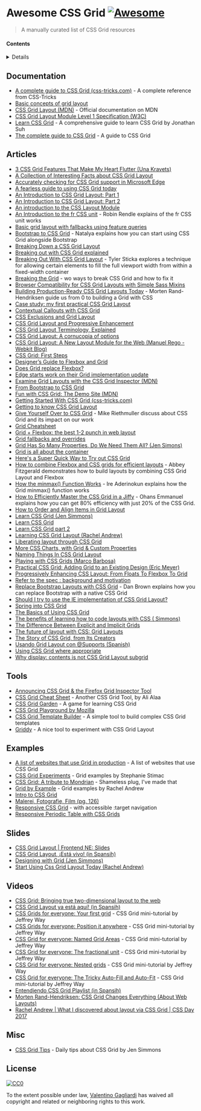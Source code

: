 # Awesome CSS Grid [![Awesome](https://cdn.rawgit.com/sindresorhus/awesome/d7305f38d29fed78fa85652e3a63e154dd8e8829/media/badge.svg)](https://github.com/sindresorhus/awesome)

> A manually curated list of CSS Grid resources

#### Contents

<details>

<!-- toc -->

- [Documentation](#documentation)
- [Articles](#articles)
- [Tools](#tools)
- [Examples](#examples)
- [Slides](#slides)

<!-- tocstop -->

</details>

## Documentation

* [A complete guide to CSS Grid (css-tricks.com)](https://css-tricks.com/snippets/css/complete-guide-grid/) - A complete reference from CSS-Tricks
* [Basic concepts of grid layout](https://developer.mozilla.org/en-US/docs/Web/CSS/CSS_Grid_Layout/Basic_Concepts_of_Grid_Layout)
* [CSS Grid Layout (MDN)](https://developer.mozilla.org/en-US/docs/Web/CSS/CSS_Grid_Layout) - Official documentation on MDN
* [CSS Grid Layout Module Level 1 Specification (W3C)](https://www.w3.org/TR/css-grid-1/)
* [Learn CSS Grid](http://learncssgrid.com/) - A comprehensive guide to learn CSS Grid by Jonathan Suh
* [The complete guide to CSS Grid](https://tympanus.net/codrops/css_reference/grid/) - A guide to CSS Grid

## Articles

* [3 CSS Grid Features That Make My Heart Flutter (Una Kravets)](https://una.im/css-grid/)
* [A Collection of Interesting Facts about CSS Grid Layout](https://css-tricks.com/collection-interesting-facts-css-grid-layout/)
* [Accurately checking for CSS Grid support in Microsoft Edge](http://gwhitworth.com/blog/2017/05/accurately-checking-for-css-grid-support-in-microsoft-edge)
* [A fearless guide to using CSS Grid today](https://www.heartinternet.uk/blog/fearless-guide-using-css-grid-today/)
* [An Introduction to CSS Grid Layout: Part 1](https://hacks.mozilla.org/2017/10/an-introduction-to-css-grid-layout-part-1/)
* [An Introduction to CSS Grid Layout: Part 2](https://hacks.mozilla.org/2017/10/an-introduction-to-css-grid-layout-part-2/)
* [An introduction to the CSS Layout Module](https://www.sitepoint.com/introduction-css-grid-layout-module/)
* [An Introduction to the fr CSS unit](https://css-tricks.com/introduction-fr-css-unit/) - Robin Rendle explains of the fr CSS unit works
* [Basic grid layout with fallbacks using feature queries](https://www.chenhuijing.com/blog/basic-grid-with-fallbacks/#🏀)
* [Bootstrap to CSS Grid](https://medium.com/@tallys/bootstrap-to-css-grid-87b3f5f830e4) - Natalya explains how you can start using CSS Grid alongside Bootstrap
* [Breaking Down a CSS Grid Layout](http://csskarma.com/blog/css-grid-layout/)
* [Breaking out with CSS Grid explained](https://www.rachelandrew.co.uk/archives/2017/06/01/breaking-out-with-css-grid-explained/)
* [Breaking Out With CSS Grid Layout](https://cloudfour.com/thinks/breaking-out-with-css-grid-layout) - Tyler Sticka explores a technique for allowing certain elements to fill the full viewport width from within a fixed-width container
* [Breaking the Grid](http://daverupert.com/2017/09/breaking-the-grid/) - wo ways to break CSS Grid and how to fix it
* [Browser Compatibility for CSS Grid Layouts with Simple Sass Mixins](https://css-tricks.com/browser-compatibility-css-grid-layouts-simple-sass-mixins/)
* [Building Production-Ready CSS Grid Layouts Today](https://www.smashingmagazine.com/2017/06/building-production-ready-css-grid-layout/) - Morten Rand-Hendriksen guide us from 0 to building a Grid with CSS
* [Case study: my first practical CSS Grid Layout](https://cloudfour.com/thinks/first-css-grid-layout/)
* [Contextual Callouts with CSS Grid](https://jonathan-harrell.com/contextual-asides-with-css-grid)
* [CSS Exclusions and Grid Layout](https://rachelandrew.co.uk/archives/2016/03/16/css-exclusions-and-grid-layout/)
* [CSS Grid Layout and Progressive Enhancement](https://developer.mozilla.org/en-US/docs/Web/CSS/CSS_Grid_Layout/CSS_Grid_and_Progressive_Enhancement)
* [CSS Grid Layout Terminology, Explained](https://bitsofco.de/css-grid-terminology)
* [CSS Grid Layout: A cornucopia of options](https://medium.com/gymnasium/css-grid-layout-a-cornucopia-of-options-90a5ee10ad9f)
* [CSS Grid Layout: A New Layout Module for the Web (Manuel Rego - Webkit Blog)](https://webkit.org/blog/7434/css-grid-layout-a-new-layout-module-for-the-web/)
* [CSS Grid: First Steps](http://jeffbridgforth.com/css-grid-first-steps/)
* [Designer’s Guide to Flexbox and Grid](https://medium.com/@jonyablonski/designers-guide-to-flexbox-and-grid-cec6e7e45736)
* [Does Grid replace Flexbox?](https://css-tricks.com/css-grid-replace-flexbox/)
* [Edge starts work on their Grid implementation update](https://rachelandrew.co.uk/archives/2017/04/04/edge-starts-work-on-their-grid-implementation-update)
* [Examine Grid Layouts with the CSS Grid Inspector (MDN)](https://developer.mozilla.org/en-US/docs/Tools/Page_Inspector/How_to/Examine_grid_layouts)
* [From Bootstrap to CSS Grid](https://open.nytimes.com/bootstrap-to-css-grid-87b3f5f830e4)
* [Fun with CSS Grid: The Demo Site (MDN)](https://www.mozilla.org/en-US/developer/css-grid)
* [Getting Started With CSS Grid (css-tricks.com)](https://css-tricks.com/getting-started-css-grid/)
* [Getting to know CSS Grid Layout](https://cm.engineering/getting-to-know-css-grid-layout-818e43ca71a5#.8ih4cvw8v)
* [Give Yourself Over to CSS Grid](https://www.webdirections.org/blog/give-css-grid-mike-riethmuller) - Mike Riethmuller discuss about CSS Grid and its impact on our work
* [Grid Cheatsheet](http://grid.malven.co/)
* [Grid + Flexbox: the best 1-2 punch in web layout](https://www.chenhuijing.com/blog/css-grid-flexbox-combo/)
* [Grid fallbacks and overrides](https://rachelandrew.co.uk/css/cheatsheets/grid-fallbacks)
* [Grid Has So Many Properties, Do We Need Them All? (Jen Simons)](http://jensimmons.com/post/mar-1-2017/wow-grid-has-so-many-properties-do-we-need-them-all)
* [Grid is all about the container](https://rachelandrew.co.uk/archives/2017/03/31/grid-is-all-about-the-container/)
* [Here's a Super Quick Way to Try out CSS Grid](http://jensimmons.com/post/aug-15-2017/heres-super-quick-way-try-out-css-grid?utm_campaign=Knowledge%20Sharing&utm_content=59835174&utm_medium=social&utm_source=twitter)
* [How to combine Flexbox and CSS grids for efficient layouts](https://getflywheel.com/layout/combine-flexbox-and-css-grids-for-layouts-how-to) - Abbey Fitzgerald demonstrates how to build layouts by combining CSS Grid Layout and Flexbox
* [How the minmax() Function Works](https://bitsofco.de/how-the-minmax-function-works/) - Ire Aderinokun explains how the Grid minmax() function works
* [How to Efficiently Master the CSS Grid in a Jiffy](https://medium.com/flexbox-and-grids/how-to-efficiently-master-the-css-grid-in-a-jiffy-585d0c213577) - Ohans Emmanuel explains how you can get 80% efficiency with just 20% of the CSS Grid.
* [How to Order and Align Items in Grid Layout](https://www.sitepoint.com/order-align-items-grid-layout)
* [Learn CSS Grid (Jen Simmons)](http://jensimmons.com/post/feb-27-2017/learn-css-grid)
* [Learn CSS Grid](http://varun.ca/css-grid/)
* [Learn CSS Grid part 2](http://varun.ca/css-grid-2)
* [Learning CSS Grid Layout (Rachel Andrew)](https://rachelandrew.co.uk/archives/2017/03/03/learning-css-grid-layout/)
* [Liberating layout through CSS Grid](https://cssgrid.cc/)
* [More CSS Charts, with Grid & Custom Properties](https://css-tricks.com/css-charts-grid-custom-properties/)
* [Naming Things In CSS Grid Layout](https://www.smashingmagazine.com/2017/10/naming-things-css-grid-layout/)
* [Playing with CSS Grids (Marco Barbosa)](https://14islands.com/blog/2017/03/07/playing-with-CSS-grids/)
* [Practical CSS Grid: Adding Grid to an Existing Design (Eric Meyer)](https://alistapart.com/article/practical-grid)
* [Progressively Enhancing CSS Layout: From Floats To Flexbox To Grid](https://www.smashingmagazine.com/2017/07/enhancing-css-layout-floats-flexbox-grid/)
* [Refer to the spec : background and motivation](https://rachelandrew.co.uk/archives/2017/07/19/refer-to-the-spec-background-and-motivation)
* [Replace Bootstrap Layouts with CSS Grid](https://hacks.mozilla.org/2017/04/replace-bootstrap-layouts-with-css-grid/) - Dan Brown explains how you can replace Bootstrap with a native CSS Grid
* [Should I try to use the IE implementation of CSS Grid Layout?](https://rachelandrew.co.uk/archives/2016/11/26/should-i-try-to-use-the-ie-implementation-of-css-grid-layout/)
* [Spring into CSS Grid](http://jonibologna.com/spring-into-css-grid)
* [The Basics of Using CSS Grid](https://appendto.com/2017/02/the-basics-of-using-css-grid)
* [The benefits of learning how to code layouts with CSS (
Simmons)](http://jensimmons.com/post/feb-28-2017/benefits-learning-how-code-layouts-css)
* [The Difference Between Explicit and Implicit Grids](https://css-tricks.com/difference-explicit-implicit-grids/)
* [The future of layout with CSS: Grid Layouts](https://medium.com/@patrickbrosset/css-grid-layout-6c9cba6e8a5a#.jh0iaeu86)
* [The Story of CSS Grid, from Its Creators](https://alistapart.com/article/the-story-of-css-grid-from-its-creators)
* [Usando Grid Layout con @Supports (Spanish)](http://jorgeatgu.com/blog/css-grid-layout-supports/)
* [Using CSS Grid where appropriate](https://www.silvestarbistrovic.from.hr/articles/using-css-grid-where-appropriate/)
* [Why display: contents is not CSS Grid Layout subgrid](https://rachelandrew.co.uk/archives/2017/07/20/why-display-contents-is-not-css-grid-layout-subgrid/)

## Tools

* [Announcing CSS Grid & the Firefox Grid Inspector Tool](https://www.youtube.com/watch?v=16enLRDbOyY)
* [CSS Grid Cheat Sheet](https://alialaa.github.io/css-grid-cheat-sheet/) - Another CSS Grid Tool, by Ali Alaa
* [CSS Grid Garden](http://cssgridgarden.com/) - A game for learning CSS Grid
* [CSS Grid Playground by Mozilla](https://mozilladevelopers.github.io/playground/)
* [CSS Grid Template Builder](http://codepen.io/anthonydugois/full/RpYBmy) - A simple tool to build complex CSS Grid templates
* [Griddy](http://griddy.io) - A nice tool to experiment with CSS Grid Layout

## Examples

* [A list of websites that use Grid in production](https://cssgrid.design/) - A list of websites that use CSS Grid
* [CSS Grid Experiments](http://stephaniestimac.com/grid/) - Grid examples by Stephanie Stimac
* [CSS Grid: A tribute to Mondrian](http://codepen.io/vale_gagliardi/pen/YZMPQy) - Shameless plug, I've made that
* [Grid by Example](http://gridbyexample.com/) - Grid examples by Rachel Andrew
* [Intro to CSS Grid](http://labs.jensimmons.com/)
* [Malerei, Fotografie, Film (pg. 126)](https://codepen.io/huijing/pen/PpqomV)
* [Responsive CSS Grid](https://codepen.io/antibland/full/zEdryx/) - with accessible :target navigation
* [Responsive Periodic Table with CSS Grids](https://codepen.io/dudleystorey/full/rmWMXY/)

## Slides

* [CSS Grid Layout | Frontend NE: Slides](https://www.slideshare.net/rachelandrew/css-grid-layout-for-frontend-ne)
* [CSS Grid Layout, ¡Está vivo! (in Spansih)](http://ignaciodenuevo.com/speaking/css-grid-layout)
* [Designing with Grid (Jen Simmons)](https://speakerdeck.com/jensimmons/an-event-apart-seattle-2017)
* [Start Using Css Grid Layout Today (Rachel Andrew)](https://www.slideshare.net/rachelandrew/render-conf-start-using-css-grid-layout-today)

## Videos

* [CSS Grid: Bringing true two-dimensional layout to the web](https://channel9.msdn.com/Events/WebPlatformSummit/Microsoft-Edge-Web-Summit-2017/ES08)
* [CSS Grid Layout ya está aquí! (in Spansih)](https://www.youtube.com/watch?v=xotm_GckeYY)
* [CSS Grids for everyone: Your first grid](https://laracasts.com/series/css-grids-for-everyone/episodes/1) - CSS Grid mini-tutorial by Jeffrey Way
* [CSS Grids for everyone: Position it anywhere](https://laracasts.com/series/css-grids-for-everyone/episodes/2) - CSS Grid mini-tutorial by Jeffrey Way
* [CSS Grid for everyone: Named Grid Areas](https://laracasts.com/series/css-grids-for-everyone/episodes/3) - CSS Grid mini-tutorial by Jeffrey Way
* [CSS Grid for everyone: The fractional unit](https://laracasts.com/series/css-grids-for-everyone/episodes/4) - CSS Grid mini-tutorial by Jeffrey Way
* [CSS Grid for everyone: Nested grids](https://laracasts.com/series/css-grids-for-everyone/episodes/5) - CSS Grid mini-tutorial by Jeffrey Way
* [CSS Grid for everyone: The Tricky Auto-Fill and Auto-Fit](https://laracasts.com/series/css-grids-for-everyone/episodes/6) - CSS Grid mini-tutorial by Jeffrey Way
* [Entendiendo CSS Grid Playlist (in Spansih)](https://www.youtube.com/watch?v=Mj3N4op3dMc&list=PLM-Y_YQmMEqBxmylkI5WJn9ouUxWlJNOW)
* [Morten Rand-Hendriksen: CSS Grid Changes Everything (About Web Layouts)](https://www.youtube.com/watch?v=txZq7Laz7_4)
* [Rachel Andrew | What I discovered about layout via CSS Grid | CSS Day 2017](https://vimeo.com/238463263)

## Misc

* [CSS Grid Tips](https://twitter.com/cssgridtips) - Daily tips about CSS Grid by Jen Simmons

## License

[![CC0](http://mirrors.creativecommons.org/presskit/buttons/88x31/svg/cc-zero.svg)](https://creativecommons.org/publicdomain/zero/1.0/)

To the extent possible under law, [Valentino Gagliardi](https://www.valentinog.com) has waived all copyright and related or neighboring rights to this work.

